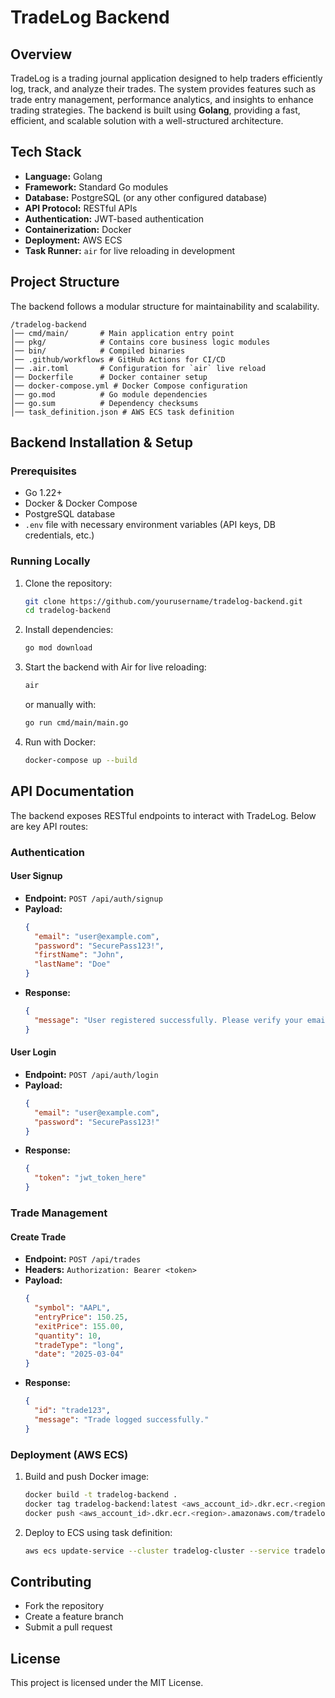 # TradeLog Backend

## Overview
TradeLog is a trading journal application designed to help traders efficiently log, track, and analyze their trades. The system provides features such as trade entry management, performance analytics, and insights to enhance trading strategies. The backend is built using **Golang**, providing a fast, efficient, and scalable solution with a well-structured architecture.

## Tech Stack
- **Language:** Golang
- **Framework:** Standard Go modules
- **Database:** PostgreSQL (or any other configured database)
- **API Protocol:** RESTful APIs
- **Authentication:** JWT-based authentication
- **Containerization:** Docker
- **Deployment:** AWS ECS
- **Task Runner:** `air` for live reloading in development

## Project Structure
The backend follows a modular structure for maintainability and scalability.

```
/tradelog-backend
│── cmd/main/       # Main application entry point
│── pkg/            # Contains core business logic modules
│── bin/            # Compiled binaries
│── .github/workflows # GitHub Actions for CI/CD
│── .air.toml       # Configuration for `air` live reload
│── Dockerfile      # Docker container setup
│── docker-compose.yml # Docker Compose configuration
│── go.mod          # Go module dependencies
│── go.sum          # Dependency checksums
│── task_definition.json # AWS ECS task definition
```

## Backend Installation & Setup
### Prerequisites
- Go 1.22+
- Docker & Docker Compose
- PostgreSQL database
- `.env` file with necessary environment variables (API keys, DB credentials, etc.)

### Running Locally
1. Clone the repository:
   ```sh
   git clone https://github.com/yourusername/tradelog-backend.git
   cd tradelog-backend
   ```
2. Install dependencies:
   ```sh
   go mod download
   ```
3. Start the backend with Air for live reloading:
   ```sh
   air
   ```
   or manually with:
   ```sh
   go run cmd/main/main.go
   ```
4. Run with Docker:
   ```sh
   docker-compose up --build
   ```

## API Documentation
The backend exposes RESTful endpoints to interact with TradeLog. Below are key API routes:

### Authentication
#### **User Signup**
- **Endpoint:** `POST /api/auth/signup`
- **Payload:**
  ```json
  {
    "email": "user@example.com",
    "password": "SecurePass123!",
    "firstName": "John",
    "lastName": "Doe"
  }
  ```
- **Response:**
  ```json
  {
    "message": "User registered successfully. Please verify your email."
  }
  ```

#### **User Login**
- **Endpoint:** `POST /api/auth/login`
- **Payload:**
  ```json
  {
    "email": "user@example.com",
    "password": "SecurePass123!"
  }
  ```
- **Response:**
  ```json
  {
    "token": "jwt_token_here"
  }
  ```

### Trade Management
#### **Create Trade**
- **Endpoint:** `POST /api/trades`
- **Headers:** `Authorization: Bearer <token>`
- **Payload:**
  ```json
  {
    "symbol": "AAPL",
    "entryPrice": 150.25,
    "exitPrice": 155.00,
    "quantity": 10,
    "tradeType": "long",
    "date": "2025-03-04"
  }
  ```
- **Response:**
  ```json
  {
    "id": "trade123",
    "message": "Trade logged successfully."
  }
  ```

### Deployment (AWS ECS)
1. Build and push Docker image:
   ```sh
   docker build -t tradelog-backend .
   docker tag tradelog-backend:latest <aws_account_id>.dkr.ecr.<region>.amazonaws.com/tradelog-backend:latest
   docker push <aws_account_id>.dkr.ecr.<region>.amazonaws.com/tradelog-backend:latest
   ```
2. Deploy to ECS using task definition:
   ```sh
   aws ecs update-service --cluster tradelog-cluster --service tradelog-service --force-new-deployment
   ```

## Contributing
- Fork the repository
- Create a feature branch
- Submit a pull request

## License
This project is licensed under the MIT License.
